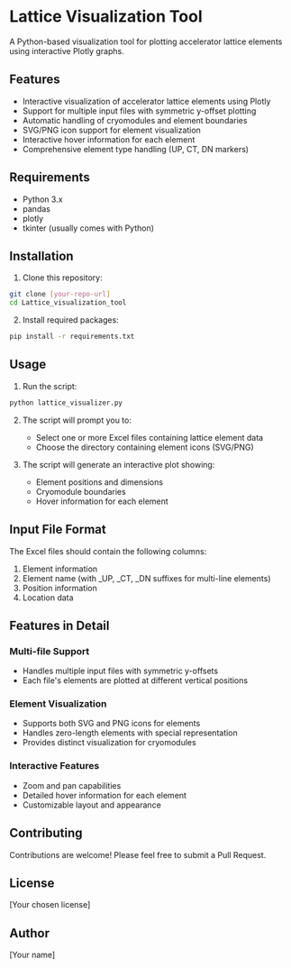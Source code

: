 # Lattice Visualization Tool

A Python-based visualization tool for plotting accelerator lattice elements using interactive Plotly graphs.

## Features

- Interactive visualization of accelerator lattice elements using Plotly
- Support for multiple input files with symmetric y-offset plotting
- Automatic handling of cryomodules and element boundaries
- SVG/PNG icon support for element visualization
- Interactive hover information for each element
- Comprehensive element type handling (UP, CT, DN markers)

## Requirements

- Python 3.x
- pandas
- plotly
- tkinter (usually comes with Python)

## Installation

1. Clone this repository:
```bash
git clone [your-repo-url]
cd Lattice_visualization_tool
```

2. Install required packages:
```bash
pip install -r requirements.txt
```

## Usage

1. Run the script:
```bash
python lattice_visualizer.py
```

2. The script will prompt you to:
   - Select one or more Excel files containing lattice element data
   - Choose the directory containing element icons (SVG/PNG)

3. The script will generate an interactive plot showing:
   - Element positions and dimensions
   - Cryomodule boundaries
   - Hover information for each element

## Input File Format

The Excel files should contain the following columns:
1. Element information
2. Element name (with _UP, _CT, _DN suffixes for multi-line elements)
3. Position information
4. Location data

## Features in Detail

### Multi-file Support
- Handles multiple input files with symmetric y-offsets
- Each file's elements are plotted at different vertical positions

### Element Visualization
- Supports both SVG and PNG icons for elements
- Handles zero-length elements with special representation
- Provides distinct visualization for cryomodules

### Interactive Features
- Zoom and pan capabilities
- Detailed hover information for each element
- Customizable layout and appearance

## Contributing

Contributions are welcome! Please feel free to submit a Pull Request.

## License

[Your chosen license]

## Author

[Your name]
